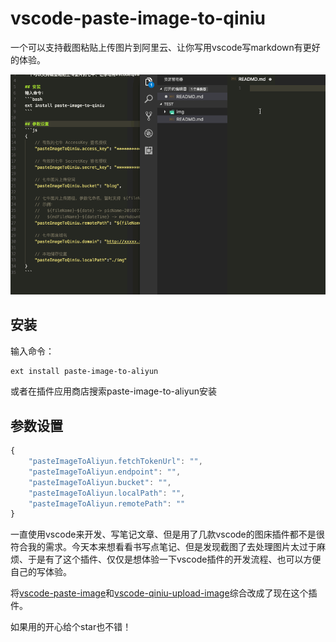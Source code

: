 # vscode-paste-image-to-qiniu

一个可以支持截图粘贴上传图片到阿里云、让你写用vscode写markdown有更好的体验。

![screenshot](./screenshot/screenshot.gif)

## 安装
输入命令：
```bash
ext install paste-image-to-aliyun
```
或者在插件应用商店搜索paste-image-to-aliyun安装

## 参数设置
```js
{
    "pasteImageToAliyun.fetchTokenUrl": "",
    "pasteImageToAliyun.endpoint": "",
    "pasteImageToAliyun.bucket": "",
    "pasteImageToAliyun.localPath": "",
    "pasteImageToAliyun.remotePath": ""
}
```

一直使用vscode来开发、写笔记文章、但是用了几款vscode的图床插件都不是很符合我的需求。今天本来想看看书写点笔记、但是发现截图了去处理图片太过于麻烦、于是有了这个插件、仅仅是想体验一下vscode插件的开发流程、也可以方便自己的写体验。

将[vscode-paste-image](https://github.com/mushanshitiancai/vscode-paste-image)和[vscode-qiniu-upload-image](https://github.com/yscoder/vscode-qiniu-upload-image)综合改成了现在这个插件。

如果用的开心给个star也不错！